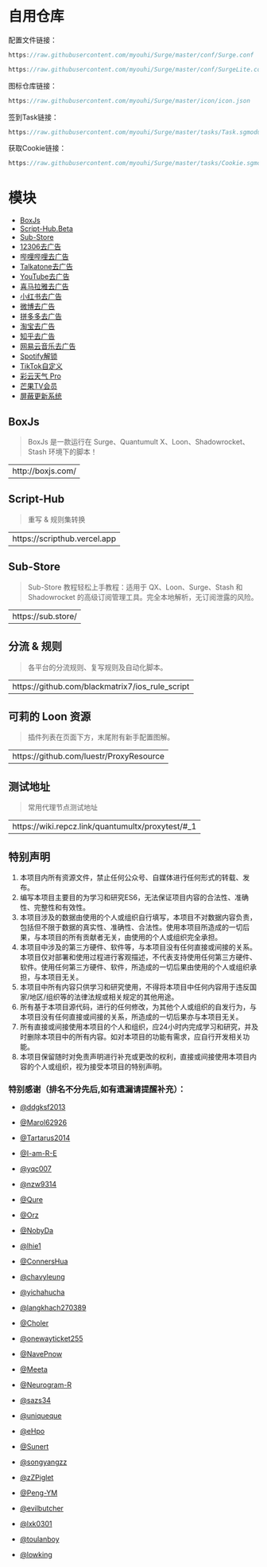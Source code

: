# 自用仓库

配置文件链接：<br>
```Java
https://raw.githubusercontent.com/myouhi/Surge/master/conf/Surge.conf
```
```Java
https://raw.githubusercontent.com/myouhi/Surge/master/conf/SurgeLite.conf
```
图标仓库链接：<br>
```Java
https://raw.githubusercontent.com/myouhi/Surge/master/icon/icon.json
```
签到Task链接：<br>
```Java
https://raw.githubusercontent.com/myouhi/Surge/master/tasks/Task.sgmodule
```
获取Cookie链接：<br>
```Java
https://raw.githubusercontent.com/myouhi/Surge/master/tasks/Cookie.sgmodule
```

# 模块

* [BoxJs](https://raw.githubusercontent.com/myouhi/Surge/master/module/BoxJs.sgmodule)
* [Script-Hub.Beta](https://raw.githubusercontent.com/myouhi/Surge/master/module/Script_Hub.Beta.sgmodule)
* [Sub-Store](https://raw.githubusercontent.com/myouhi/Surge/master/module/Sub_Store.sgmodule)
* [12306去广告](https://raw.githubusercontent.com/myouhi/Surge/master/module/12306.sgmodule)
* [哔哩哔哩去广告](https://raw.githubusercontent.com/myouhi/Surge/master/module/BiliBili.sgmodule)
* [Talkatone去广告](https://raw.githubusercontent.com/myouhi/Surge/master/module/Talkatone.sgmodule)
* [YouTube去广告](https://raw.githubusercontent.com/myouhi/Surge/master/module/YouTube.sgmodule)
* [喜马拉雅去广告](https://raw.githubusercontent.com/myouhi/Surge/master/module/Xmlya.sgmodule)
* [小红书去广告](https://raw.githubusercontent.com/myouhi/Surge/master/module/XiaoHongShu.sgmodule)
* [微博去广告](https://raw.githubusercontent.com/myouhi/Surge/master/module/WeiBo.sgmodule)
* [拼多多去广告](https://raw.githubusercontent.com/myouhi/Surge/master/module/PinDuoDuo.sgmodule)
* [淘宝去广告](https://raw.githubusercontent.com/myouhi/Surge/master/module/TaoBao.sgmodule)
* [知乎去广告](https://raw.githubusercontent.com/myouhi/Surge/master/module/ZhiHu.sgmodule)
* [网易云音乐去广告](https://raw.githubusercontent.com/myouhi/Surge/master/module/NetEaseMusic.sgmodule)
* [Spotify解锁](https://raw.githubusercontent.com/myouhi/Surge/master/module/Spotify.sgmodule)
* [TikTok自定义](https://raw.githubusercontent.com/myouhi/Surge/master/module/TikTok.sgmodule)
* [彩云天气 Pro](https://raw.githubusercontent.com/myouhi/Surge/master/module/CaiYun.sgmodule)
* [芒果TV会员](https://raw.githubusercontent.com/myouhi/Surge/master/module/MangGuoTV.sgmodule)
* [屏蔽更新系统](https://raw.githubusercontent.com/myouhi/Surge/master/module/BlockUpdate.sgmodule)

## BoxJs
> BoxJs 是一款运行在 Surge、Quantumult X、Loon、Shadowrocket、Stash 环境下的脚本！
<table>
  <tr>
    <td>http://boxjs.com/</td>
  </tr>
</table>

## Script-Hub
> 重写 & 规则集转换
<table>
  <tr>
    <td>https://scripthub.vercel.app</td>
  </tr>
</table>

## Sub-Store
> Sub-Store 教程轻松上手教程：适用于 QX、Loon、Surge、Stash 和 Shadowrocket 的高级订阅管理工具。完全本地解析，无订阅泄露的风险。
<table>
  <tr>
    <td>https://sub.store/</td>
  </tr>
</table>

## 分流 & 规则
> 各平台的分流规则、复写规则及自动化脚本。
<table>
  <tr>
    <td>https://github.com/blackmatrix7/ios_rule_script</td>
  </tr>
</table>

## 可莉的 Loon 资源
> 插件列表在页面下方，末尾附有新手配置图解。
<table>
  <tr>
    <td>https://github.com/luestr/ProxyResource</td>
  </tr>
</table>

## 测试地址
> 常用代理节点测试地址
<table>
  <tr>
    <td>https://wiki.repcz.link/quantumultx/proxytest/#_1</td>
  </tr>
</table>

## 特别声明

1. 本项目内所有资源文件，禁止任何公众号、自媒体进行任何形式的转载、发布。
2. 编写本项目主要目的为学习和研究ES6，无法保证项目内容的合法性、准确性、完整性和有效性。
3. 本项目涉及的数据由使用的个人或组织自行填写，本项目不对数据内容负责，包括但不限于数据的真实性、准确性、合法性。使用本项目所造成的一切后果，与本项目的所有贡献者无关，由使用的个人或组织完全承担。
4. 本项目中涉及的第三方硬件、软件等，与本项目没有任何直接或间接的关系。本项目仅对部署和使用过程进行客观描述，不代表支持使用任何第三方硬件、软件。使用任何第三方硬件、软件，所造成的一切后果由使用的个人或组织承担，与本项目无关。
5. 本项目中所有内容只供学习和研究使用，不得将本项目中任何内容用于违反国家/地区/组织等的法律法规或相关规定的其他用途。
6. 所有基于本项目源代码，进行的任何修改，为其他个人或组织的自发行为，与本项目没有任何直接或间接的关系，所造成的一切后果亦与本项目无关。
7. 所有直接或间接使用本项目的个人和组织，应24小时内完成学习和研究，并及时删除本项目中的所有内容。如对本项目的功能有需求，应自行开发相关功能。
8. 本项目保留随时对免责声明进行补充或更改的权利，直接或间接使用本项目内容的个人或组织，视为接受本项目的特别声明。

### 特别感谢（排名不分先后,如有遗漏请提醒补充）：

* [@ddgksf2013](https://github.com/ddgksf2013)

* [@Marol62926](https://github.com/Marol62926)

* [@Tartarus2014](https://github.com/Tartarus2014)

* [@I-am-R-E](https://github.com/I-am-R-E)

* [@yqc007](https://github.com/yqc007)

* [@nzw9314](https://github.com/nzw9314)

* [@Qure](https://github.com/Koolson/Qure)

* [@Orz](https://github.com/Orz-3/mini)

* [@NobyDa](https://github.com/NobyDa)

* [@lhie1](https://github.com/lhie1)

* [@ConnersHua](https://github.com/ConnersHua)

* [@chavyleung](https://github.com/chavyleung)

* [@yichahucha](https://github.com/yichahucha)

* [@langkhach270389](https://github.com/langkhach270389)

* [@Choler](https://github.com/Choler)

* [@onewayticket255](https://github.com/onewayticket255)

* [@NavePnow](https://github.com/NavePnow)

* [@Meeta](https://github.com/MeetaGit)

* [@Neurogram-R](https://github.com/Neurogram-R)

* [@sazs34](https://github.com/sazs34)

* [@uniqueque](https://github.com/uniqueque)

* [@eHpo](https://github.com/eHpo1/Rules)

* [@Sunert](https://github.com/Sunert/Scripts)

* [@songyangzz](https://github.com/songyangzz/QuantumultX.git)

* [@zZPiglet](https://github.com/zZPiglet/Task.git)

* [@Peng-YM](https://github.com/Peng-YM/QuanX)

* [@evilbutcher](https://github.com/evilbutcher/Quantumult_X/tree/master)

* [@lxk0301](https://gitee.com/lxk0301/jd_scripts/tree/master/)

* [@toulanboy](https://github.com/toulanboy/scripts)

* [@lowking](https://github.com/lowking/Scripts)
